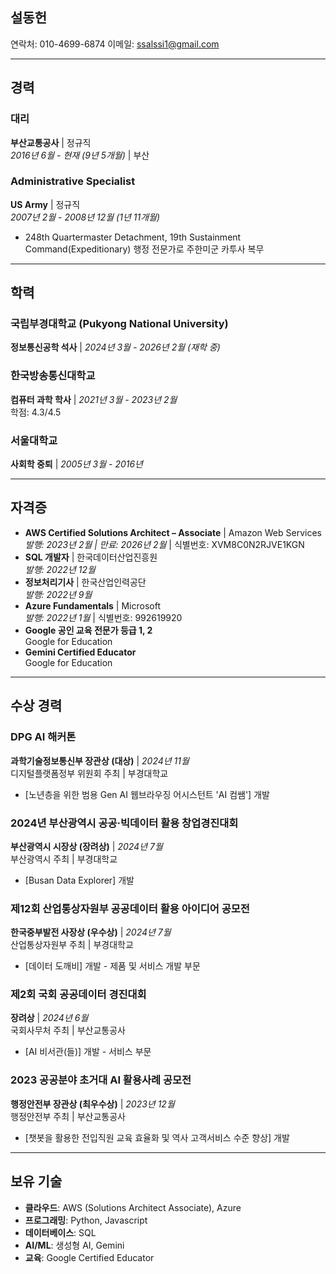 ## 설동헌

연락처: 010-4699-6874
이메일: <ssalssi1@gmail.com>

---

## 경력

### 대리

**부산교통공사** | 정규직  
_2016년 6월 - 현재 (9년 5개월)_ | 부산

### Administrative Specialist

**US Army** | 정규직  
_2007년 2월 - 2008년 12월 (1년 11개월)_

- 248th Quartermaster Detachment, 19th Sustainment Command(Expeditionary) 행정 전문가로 주한미군 카투사 복무

---

## 학력

### 국립부경대학교 (Pukyong National University)

**정보통신공학 석사** | _2024년 3월 - 2026년 2월 (재학 중)_

### 한국방송통신대학교

**컴퓨터 과학 학사** | _2021년 3월 - 2023년 2월_  
학점: 4.3/4.5

### 서울대학교

**사회학 중퇴** | _2005년 3월 - 2016년_

---

## 자격증

- **AWS Certified Solutions Architect – Associate** | Amazon Web Services  
    _발행: 2023년 2월 | 만료: 2026년 2월_ | 식별번호: XVM8C0N2RJVE1KGN
- **SQL 개발자** | 한국데이터산업진흥원  
    _발행: 2022년 12월_
- **정보처리기사** | 한국산업인력공단  
    _발행: 2022년 9월_
- **Azure Fundamentals** | Microsoft  
    _발행: 2022년 1월_ | 식별번호: 992619920
- **Google 공인 교육 전문가 등급 1, 2**  
    Google for Education
- **Gemini Certified Educator**  
    Google for Education

---

## 수상 경력

### DPG AI 해커톤

**과학기술정보통신부 장관상 (대상)** | _2024년 11월_  
디지털플랫폼정부 위원회 주최 | 부경대학교

- [노년층을 위한 범용 Gen AI 웹브라우징 어시스턴트 'AI 컴쌤'] 개발

### 2024년 부산광역시 공공·빅데이터 활용 창업경진대회

**부산광역시 시장상 (장려상)** | _2024년 7월_  
부산광역시 주최 | 부경대학교

- [Busan Data Explorer] 개발

### 제12회 산업통상자원부 공공데이터 활용 아이디어 공모전

**한국중부발전 사장상 (우수상)** | _2024년 7월_  
산업통상자원부 주최 | 부경대학교

- [데이터 도깨비] 개발 - 제품 및 서비스 개발 부문

### 제2회 국회 공공데이터 경진대회

**장려상** | _2024년 6월_  
국회사무처 주최 | 부산교통공사

- [AI 비서관(들)] 개발 - 서비스 부문

### 2023 공공분야 초거대 AI 활용사례 공모전

**행정안전부 장관상 (최우수상)** | _2023년 12월_  
행정안전부 주최 | 부산교통공사

- [챗봇을 활용한 전입직원 교육 효율화 및 역사 고객서비스 수준 향상] 개발

---

## 보유 기술

- **클라우드**: AWS (Solutions Architect Associate), Azure
- **프로그래밍**: Python, Javascript
- **데이터베이스**: SQL
- **AI/ML**: 생성형 AI, Gemini
- **교육**: Google Certified Educator
